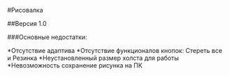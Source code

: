 #Рисовалка

##Версия 1.0

###Основные недостатки:

*Отсутствие адаптива
*Отсутствие функционалов кнопок: Стереть все и Резинка
*Неустановленный размер холста для работы
*Невозможность сохранение рисунка на ПК
